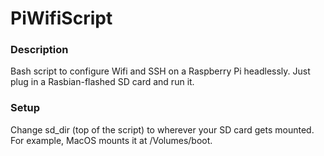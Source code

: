 # PiWifiScript
### Description
Bash script to configure Wifi and SSH on a Raspberry Pi headlessly. Just plug in a Rasbian-flashed SD card and run it.

### Setup
Change sd_dir (top of the script) to wherever your SD card gets mounted. For example, MacOS mounts it at /Volumes/boot.
